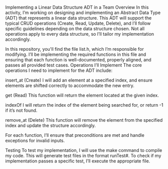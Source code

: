 Implementing a Linear Data Structure ADT in a Team
Overview
In this activity, I’m working on designing and implementing an Abstract Data Type (ADT) that represents a linear data structure. This ADT will support the typical CRUD operations (Create, Read, Update, Delete), and I’ll follow specific guidelines depending on the data structure chosen. Not all operations apply to every data structure, so I’ll tailor my implementation accordingly.

In this repository, you'll find the file list.h, which I’m responsible for modifying. I’ll be implementing the required functions in this file and ensuring that each function is well-documented, properly aligned, and passes all provided test cases.
Operations I’ll Implement
The core operations I need to implement for the ADT include:

insert_at (Create)
I will add an element at a specified index, and ensure elements are shifted correctly to accommodate the new entry.

get (Read)
This function will return the element located at the given index.

indexOf
I will return the index of the element being searched for, or return -1 if it’s not found.

remove_at (Delete)
This function will remove the element from the specified index and update the structure accordingly.

For each function, I’ll ensure that preconditions are met and handle exceptions for invalid inputs.

Testing
To test my implementation, I will use the make command to compile my code. This will generate test files in the format runTest#. To check if my implementation passes a specific test, I’ll execute the appropriate file. 
